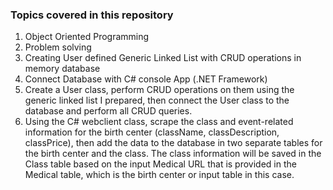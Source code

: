 ### Topics covered in this repository

1. Object Oriented Programming
2. Problem solving 
3. Creating User defined Generic Linked List with CRUD operations in memory database
4. Connect Database with C# console App (.NET Framework)
5. Create a User class, perform CRUD operations on them using the generic linked list I prepared, then connect the User class to the database and perform all CRUD queries.
6. Using the C# webclient class, scrape the class and event-related information for the birth center (className, classDescription, classPrice), then add the data to the database in two separate tables for the birth center and the class. The class information will be saved in the Class table based on the input Medical URL that is provided in the Medical table, which is the birth center or input table in this case.
